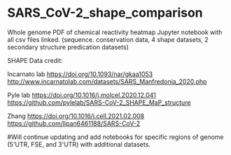 # SARS_CoV-2_shape_comparison
Whole genome PDF of chemical reactivity heatmap
Jupyter notebook with all csv files linked. (sequence. conservation data, 4 shape datasets, 2 secondary structure predication datasets)

SHAPE Data credit:

Incarnato lab https://doi.org/10.1093/nar/gkaa1053 http://www.incarnatolab.com/datasets/SARS_Manfredonia_2020.php

Pyle lab https://doi.org/10.1016/j.molcel.2020.12.041 https://github.com/pylelab/SARS-CoV-2_SHAPE_MaP_structure

Zhang https://doi.org/10.1016/j.cell.2021.02.008 https://github.com/lipan6461188/SARS-CoV-2 

#Will continue updating and add notebooks for specific regions of genome (5'UTR, FSE, and 3'UTR) with additional datasets.
